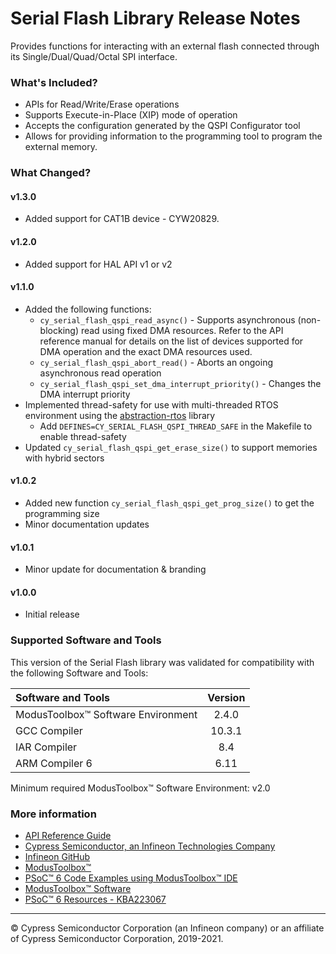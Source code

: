 # Serial Flash Library Release Notes
Provides functions for interacting with an external flash connected through its Single/Dual/Quad/Octal SPI interface.

### What's Included?
* APIs for Read/Write/Erase operations
* Supports Execute-in-Place (XIP) mode of operation
* Accepts the configuration generated by the QSPI Configurator tool
* Allows for providing information to the programming tool to program the external memory.

### What Changed?
#### v1.3.0
* Added support for CAT1B device - CYW20829.
#### v1.2.0
* Added support for HAL API v1 or v2
#### v1.1.0
* Added the following functions:
    - `cy_serial_flash_qspi_read_async()` - Supports asynchronous (non-blocking) read using fixed DMA resources. Refer to the API reference manual for details on the list of devices supported for DMA operation and the exact DMA resources used.
    - `cy_serial_flash_qspi_abort_read()` - Aborts an ongoing asynchronous read operation
    - `cy_serial_flash_qspi_set_dma_interrupt_priority()` - Changes the DMA interrupt priority
* Implemented thread-safety for use with multi-threaded RTOS environment using the [abstraction-rtos](https://github.com/infineon/abstraction-rtos) library
    - Add `DEFINES=CY_SERIAL_FLASH_QSPI_THREAD_SAFE` in the Makefile to enable thread-safety
* Updated `cy_serial_flash_qspi_get_erase_size()` to support memories with hybrid sectors
#### v1.0.2
* Added new function `cy_serial_flash_qspi_get_prog_size()` to get the programming size
* Minor documentation updates
#### v1.0.1
* Minor update for documentation & branding
#### v1.0.0
* Initial release

### Supported Software and Tools
This version of the Serial Flash library was validated for compatibility with the following Software and Tools:

| Software and Tools                        | Version |
| :---                                      | :----:  |
| ModusToolbox™ Software Environment        | 2.4.0   |
| GCC Compiler                              | 10.3.1  |
| IAR Compiler                              | 8.4     |
| ARM Compiler 6                            | 6.11    |

Minimum required ModusToolbox™ Software Environment: v2.0

### More information

* [API Reference Guide](https://infineon.github.io/serial-flash/html/index.html)
* [Cypress Semiconductor, an Infineon Technologies Company](http://www.cypress.com)
* [Infineon GitHub](https://github.com/infineon)
* [ModusToolbox™](https://www.cypress.com/products/modustoolbox-software-environment)
* [PSoC™ 6 Code Examples using ModusToolbox™ IDE](https://github.com/infineon/Code-Examples-for-ModusToolbox-Software)
* [ModusToolbox™ Software](https://github.com/Infineon/modustoolbox-software)
* [PSoC™ 6 Resources - KBA223067](https://community.cypress.com/docs/DOC-14644)

---
© Cypress Semiconductor Corporation (an Infineon company) or an affiliate of Cypress Semiconductor Corporation, 2019-2021.